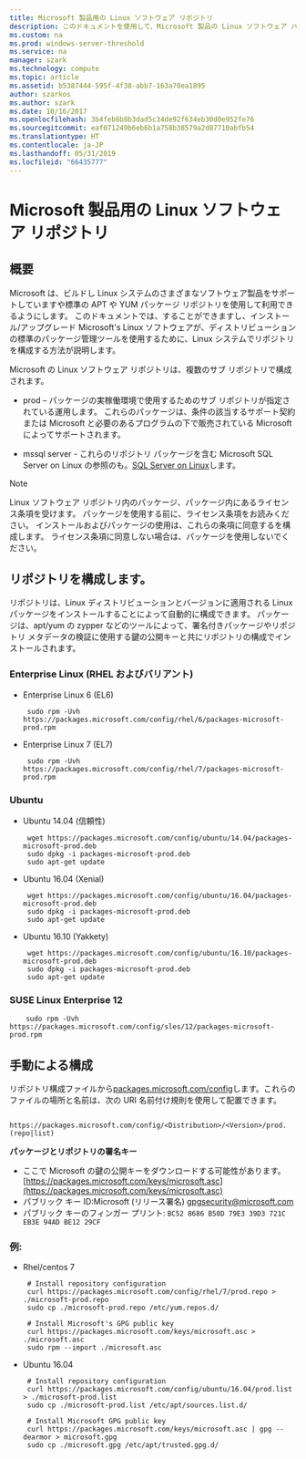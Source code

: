 ```yaml
---
title: Microsoft 製品用の Linux ソフトウェア リポジトリ
description: このドキュメントを使用して、Microsoft 製品の Linux ソフトウェア パッケージをインストールする方法について説明します。
ms.custom: na
ms.prod: windows-server-threshold
ms.service: na
manager: szark
ms.technology: compute
ms.topic: article
ms.assetid: b5387444-595f-4f38-abb7-163a70ea1895
author: szarkos
ms.author: szark
ms.date: 10/16/2017
ms.openlocfilehash: 3b4feb6b8b3dad5c34de92f634eb30d0e952fe76
ms.sourcegitcommit: eaf071249b6eb6b1a758b38579a2d87710abfb54
ms.translationtype: HT
ms.contentlocale: ja-JP
ms.lasthandoff: 05/31/2019
ms.locfileid: "66435777"
---
```

# <a name="linux-software-repository-for-microsoft-products"></a>Microsoft 製品用の Linux ソフトウェア リポジトリ

## <a name="overview"></a>概要
Microsoft は、ビルドし Linux システムのさまざまなソフトウェア製品をサポートしていますや標準の APT や YUM パッケージ リポジトリを使用して利用できるようにします。 このドキュメントでは、することができますし、インストール/アップグレード Microsoft's Linux ソフトウェアが、ディストリビューションの標準のパッケージ管理ツールを使用するために、Linux システムでリポジトリを構成する方法が説明します。

Microsoft の Linux ソフトウェア リポジトリは、複数のサブ リポジトリで構成されます。

 - prod – パッケージの実稼働環境で使用するためのサブ リポジトリが指定されている運用します。 これらのパッケージは、条件の該当するサポート契約または Microsoft と必要のあるプログラムの下で販売されている Microsoft によってサポートされます。

 - mssql server - これらのリポジトリ パッケージを含む Microsoft SQL Server on Linux の参照のも。[SQL Server on Linux](https://www.microsoft.com/en-us/sql-server/sql-server-vnext-including-Linux)します。

> [!Note]
> Linux ソフトウェア リポジトリ内のパッケージ、パッケージ内にあるライセンス条項を受けます。 パッケージを使用する前に、ライセンス条項をお読みください。 インストールおよびパッケージの使用は、これらの条項に同意するを構成します。 ライセンス条項に同意しない場合は、パッケージを使用しないでください。


## <a name="configuring-the-repositories"></a>リポジトリを構成します。
リポジトリは、Linux ディストリビューションとバージョンに適用される Linux パッケージをインストールすることによって自動的に構成できます。 パッケージは、apt/yum の zypper などのツールによって、署名付きパッケージやリポジトリ メタデータの検証に使用する鍵の公開キーと共にリポジトリの構成でインストールされます。

### <a name="enterprise-linux-rhel-and-variants"></a>Enterprise Linux (RHEL およびバリアント)

 - Enterprise Linux 6 (EL6)

        sudo rpm -Uvh https://packages.microsoft.com/config/rhel/6/packages-microsoft-prod.rpm

 - Enterprise Linux 7 (EL7)

        sudo rpm -Uvh https://packages.microsoft.com/config/rhel/7/packages-microsoft-prod.rpm


### <a name="ubuntu"></a>Ubuntu

 - Ubuntu 14.04 (信頼性)

        wget https://packages.microsoft.com/config/ubuntu/14.04/packages-microsoft-prod.deb
        sudo dpkg -i packages-microsoft-prod.deb
        sudo apt-get update

 - Ubuntu 16.04 (Xenial)

        wget https://packages.microsoft.com/config/ubuntu/16.04/packages-microsoft-prod.deb
        sudo dpkg -i packages-microsoft-prod.deb
        sudo apt-get update

 - Ubuntu 16.10 (Yakkety)

        wget https://packages.microsoft.com/config/ubuntu/16.10/packages-microsoft-prod.deb
        sudo dpkg -i packages-microsoft-prod.deb
        sudo apt-get update


### <a name="suse-linux-enterprise-12"></a>SUSE Linux Enterprise 12

        sudo rpm -Uvh https://packages.microsoft.com/config/sles/12/packages-microsoft-prod.rpm


## <a name="manual-configuration"></a>手動による構成
リポジトリ構成ファイルから[packages.microsoft.com/config](https://packages.microsoft.com/config/)します。これらのファイルの場所と名前は、次の URI 名前付け規則を使用して配置できます。

        https://packages.microsoft.com/config/<Distribution>/<Version>/prod.(repo|list)

**パッケージとリポジトリの署名キー**

 - ここで Microsoft の鍵の公開キーをダウンロードする可能性があります。 [https://packages.microsoft.com/keys/microsoft.asc](https://packages.microsoft.com/keys/microsoft.asc)
 - パブリック キー ID:Microsoft (リリース署名) <gpgsecurity@microsoft.com>
 - パブリック キーのフィンガー プリント: `BC52 8686 B50D 79E3 39D3 721C EB3E 94AD BE12 29CF`

### <a name="examples"></a>例:

 - Rhel/centos 7

        # Install repository configuration
        curl https://packages.microsoft.com/config/rhel/7/prod.repo > ./microsoft-prod.repo
        sudo cp ./microsoft-prod.repo /etc/yum.repos.d/

        # Install Microsoft's GPG public key
        curl https://packages.microsoft.com/keys/microsoft.asc > ./microsoft.asc
        sudo rpm --import ./microsoft.asc

 - Ubuntu 16.04

        # Install repository configuration
        curl https://packages.microsoft.com/config/ubuntu/16.04/prod.list > ./microsoft-prod.list
        sudo cp ./microsoft-prod.list /etc/apt/sources.list.d/

        # Install Microsoft GPG public key
        curl https://packages.microsoft.com/keys/microsoft.asc | gpg --dearmor > microsoft.gpg
        sudo cp ./microsoft.gpg /etc/apt/trusted.gpg.d/



